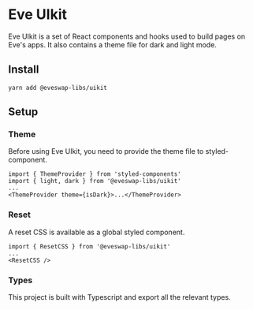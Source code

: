 # Eve UIkit

Eve UIkit is a set of React components and hooks used to build pages on Eve's apps. It also contains a theme file for dark and light mode.

## Install

`yarn add @eveswap-libs/uikit`

## Setup

### Theme

Before using Eve UIkit, you need to provide the theme file to styled-component.

```
import { ThemeProvider } from 'styled-components'
import { light, dark } from '@eveswap-libs/uikit'
...
<ThemeProvider theme={isDark}>...</ThemeProvider>
```

### Reset

A reset CSS is available as a global styled component.

```
import { ResetCSS } from '@eveswap-libs/uikit'
...
<ResetCSS />
```

### Types

This project is built with Typescript and export all the relevant types.

